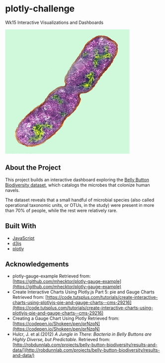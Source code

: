 # plotly-challenge
Wk15 Interactive Visualizations and Dashboards

![Bacteria by filterforge.com](Images/bacteria.jpg)

## About the Project
This project builds an interactive dashboard exploring the [Belly Button Biodiversity dataset](http://robdunnlab.com/projects/belly-button-biodiversity/), which catalogs the microbes that colonize human navels.

The dataset reveals that a small handful of microbial species (also called operational taxonomic units, or OTUs, in the study) were present in more than 70% of people, while the rest were relatively rare.

## Built With

* [JavaScript](https://developer.mozilla.org/en-US/docs/Web/javascript)
* [d3js](https://d3js.org/)
* [plotly](https://plotly.com/javascript/)

## Acknowledgements

* plotly-gauge-example Retrieved from: [https://github.com/mhecktor/plotly-gauge-example](https://github.com/mhecktor/plotly-gauge-example)
* Create Interactive Charts Using Plotly.js Part 5: pie and Gauge Charts Retrieved from: [https://code.tutsplus.com/tutorials/create-interactive-charts-using-plotlyjs-pie-and-gauge-charts--cms-29216](https://code.tutsplus.com/tutorials/create-interactive-charts-using-plotlyjs-pie-and-gauge-charts--cms-29216)
* Creating a Gauge Chart Using Plotly Retrieved from: [https://codepen.io/Shokeen/pen/prNzpN](https://codepen.io/Shokeen/pen/prNzpN)
* Hulcr, J. et al.(2012) _A Jungle in There: Bacteria in Belly Buttons are Highly Diverse, but Predictable_. Retrieved from: [http://robdunnlab.com/projects/belly-button-biodiversity/results-and-data/](http://robdunnlab.com/projects/belly-button-biodiversity/results-and-data/)
